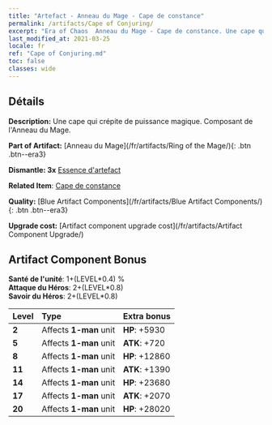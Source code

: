 ```yaml
---
title: "Artefact - Anneau du Mage - Cape de constance"
permalink: /artifacts/Cape of Conjuring/
excerpt: "Era of Chaos  Anneau du Mage - Cape de constance. Une cape qui crépite de puissance magique. Composant de l'Anneau du Mage."
last_modified_at: 2021-03-25
locale: fr
ref: "Cape of Conjuring.md"
toc: false
classes: wide
---
```




## Détails

 **Description:** Une cape qui crépite de puissance magique. Composant de l'Anneau du Mage.

 **Part of Artifact:** [Anneau du Mage](/fr/artifacts/Ring of the Mage/){: .btn .btn--era3}

 **Dismantle: 3x** [Essence d'artefact](/fr/Items/con_905/)

 **Related Item**: [Cape de constance](/fr/Items/art_117/)

 **Quality:** [Blue Artifact Components](/fr/artifacts/Blue Artifact Components/){: .btn .btn--era3}

 **Upgrade cost:** [Artifact component upgrade cost](/fr/artifacts/Artifact Component Upgrade/)

## Artifact Component Bonus

  **Santé de l'unité**: 1+(LEVEL\*0.4) %<br/>**Attaque du Héros**: 2+(LEVEL\*0.8)<br/>**Savoir du Héros**: 2+(LEVEL\*0.8)

  |  Level  | Type |    Extra bonus  | 
  |:--------|:-----|:----------------| 
  | **2** | Affects **1-man** unit | **HP**: +5930 | 
  | **5** | Affects **1-man** unit | **ATK**: +720 | 
  | **8** | Affects **1-man** unit | **HP**: +12860 | 
  | **11** | Affects **1-man** unit | **ATK**: +1390 | 
  | **14** | Affects **1-man** unit | **HP**: +23680 | 
  | **17** | Affects **1-man** unit | **ATK**: +2070 | 
  | **20** | Affects **1-man** unit | **HP**: +28020 | 
